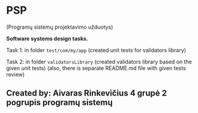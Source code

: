 # PSP
(Programų sistemų projektavimo užduotys)

**Software systems design tasks.**

Task 1: in folder `test/com/my/app` (created unit tests for validators library)

Task 2: in folder `validatorsLibrary` (created validators library based on the given unit tests) (also, there is separate README.md file with given tests review)

## Created by: Aivaras Rinkevičius 4 grupė 2 pogrupis programų sistemų
